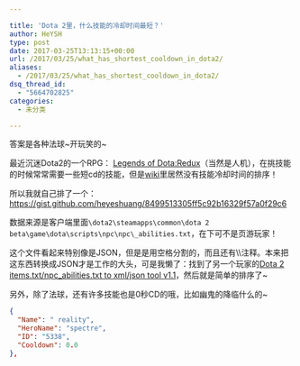 ```yaml
---

title: 'Dota 2里，什么技能的冷却时间最短？'
author: HeYSH
type: post
date: 2017-03-25T13:13:15+00:00
url: /2017/03/25/what_has_shortest_cooldown_in_dota2/
aliases:
  - /2017/03/25/what_has_shortest_cooldown_in_dota2/
dsq_thread_id:
  - "5664702825"
categories:
  - 未分类

---
```

答案是各种法球\~开玩笑的\~

最近沉迷Dota2的一个RPG： [Legends of Dota:Redux](https://steamcommunity.com/sharedfiles/filedetails/?id=717356279)（当然是人机），在挑技能的时候常常需要一些短cd的技能，但是[wiki](http://dota2.gamepedia.com/Abilities)里居然没有技能冷却时间的排序！

所以我就自己排了一个：<https://gist.github.com/heyeshuang/8499513305ff5c92b16329f57a0f29c6>

数据来源是客户端里面`\dota2\steamapps\common\dota 2 beta\game\dota\scripts\npc\npc\_abilities.txt`，在下可不是页游玩家！

这个文件看起来特别像是JSON，但是是用空格分割的，而且还有\\\\注释。本来把这东西转换成JSON才是工作的大头，可是我懒了：找到了另一个玩家的[Dota 2 items.txt/npc\_abilities.txt to xml/json tool v1.1](http://uglyvpn.com/2015/03/01/dota-2-items-txt-to-xmljson-tool/)，然后就是简单的排序了\~

另外，除了法球，还有许多技能也是0秒CD的哦，比如幽鬼的降临什么的\~



``` json
{
  "Name": " reality",
  "HeroName": "spectre",
  "ID": "5338",
  "Cooldown": 0.0
},
```